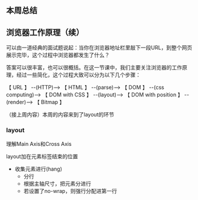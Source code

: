 ## 本周总结

## 浏览器工作原理（续）

可以由一道经典的面试题说起：当你在浏览器地址栏里敲下一段URL，到整个网页展示完毕，这个过程中浏览器都发生了什么？

答案可以很丰富，也可以很概括。在这一节课中，我们主要关注浏览器的工作原理，经过一些简化，这个过程大致可以分为以下几个步骤：

【 URL 】 --(HTTP)--> 【 HTML 】 --(parse)--> 【 DOM 】 --(css computing)--> 【 DOM with CSS 】 --(layout)--> 【 DOM with position 】 --(render)--> 【 Bitmap 】

（接上周内容）本周的内容来到了layout的环节

### layout

理解Main Axis和Cross Axis

layout加在元素标签结束的位置

+ 收集元素进行(hang)
  + 分行
  + 根据主轴尺寸，把元素分进行
  + 若设置了no-wrap，则强行分配进第一行